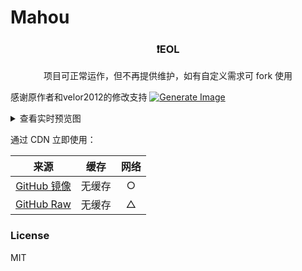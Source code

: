 # Mahou

<div align="center">

### ❗️EOL

项目可正常运作，但不再提供维护，如有自定义需求可 fork 使用

</div>

感谢原作者和velor2012的修改支持
[![Generate Image](https://github.com/l3nt7ibr/mahou/actions/workflows/generate.yml/badge.svg)](https://github.com/l3nt7ibr/mahou/actions/workflows/generate.yml)

<details>
<summary>查看实时预览图</summary>
<img src="https://ghp.ci/https://raw.githubusercontent.com/l3nt7ibr/mahou/refs/heads/output/output.png" />
</details>

通过 CDN 立即使用：

|来源|缓存|网络|
|:-:|:-:|:-:|
|[GitHub 镜像](https://ghp.ci/https://raw.githubusercontent.com/l3nt7ibr/mahou/refs/heads/output/output.png)|无缓存|○|
|[GitHub Raw](https://raw.githubusercontent.com/l3nt7ibr/mahou/refs/heads/output/output.png)|无缓存|△|

### License

MIT
